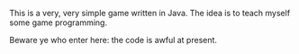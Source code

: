 This is a very, very simple game written in Java. The idea is to teach myself some game programming.

Beware ye who enter here: the code is awful at present.
